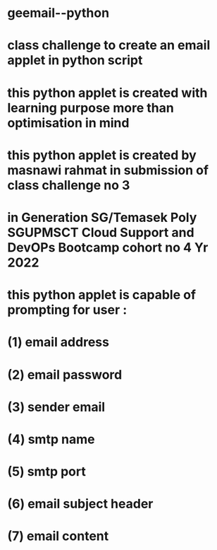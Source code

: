 # geemail--python
# class challenge to create an email applet in python script 
# this python applet is created with learning purpose more than optimisation in mind
# this python applet is created by masnawi rahmat in submission of class challenge no 3 
# in Generation SG/Temasek Poly SGUPMSCT Cloud Support and DevOPs Bootcamp cohort no 4 Yr 2022
# this python applet is capable of prompting for user :
# (1) email address
# (2) email password
# (3) sender email
# (4) smtp name 
# (5) smtp port 
# (6) email subject header
# (7) email content
